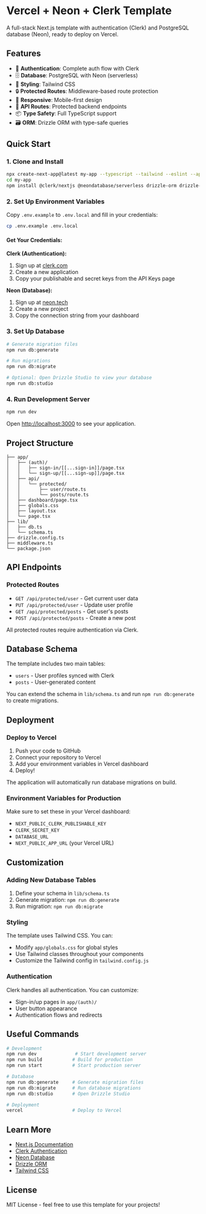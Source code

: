 # Vercel + Neon + Clerk Template

A full-stack Next.js template with authentication (Clerk) and PostgreSQL database (Neon), ready to deploy on Vercel.

## Features

- 🔐 **Authentication**: Complete auth flow with Clerk
- 🗄️ **Database**: PostgreSQL with Neon (serverless)
- 🎨 **Styling**: Tailwind CSS
- 🔒 **Protected Routes**: Middleware-based route protection
- 📱 **Responsive**: Mobile-first design
- 🚀 **API Routes**: Protected backend endpoints
- 📦 **Type Safety**: Full TypeScript support
- 🗃️ **ORM**: Drizzle ORM with type-safe queries

## Quick Start

### 1. Clone and Install

```bash
npx create-next-app@latest my-app --typescript --tailwind --eslint --app --src-dir=false --import-alias="@/*"
cd my-app
npm install @clerk/nextjs @neondatabase/serverless drizzle-orm drizzle-kit
```

### 2. Set Up Environment Variables

Copy `.env.example` to `.env.local` and fill in your credentials:

```bash
cp .env.example .env.local
```

#### Get Your Credentials:

**Clerk (Authentication):**
1. Sign up at [clerk.com](https://clerk.com)
2. Create a new application
3. Copy your publishable and secret keys from the API Keys page

**Neon (Database):**
1. Sign up at [neon.tech](https://neon.tech)
2. Create a new project
3. Copy the connection string from your dashboard

### 3. Set Up Database

```bash
# Generate migration files
npm run db:generate

# Run migrations
npm run db:migrate

# Optional: Open Drizzle Studio to view your database
npm run db:studio
```

### 4. Run Development Server

```bash
npm run dev
```

Open [http://localhost:3000](http://localhost:3000) to see your application.

## Project Structure

```
├── app/
│   ├── (auth)/
│   │   ├── sign-in/[[...sign-in]]/page.tsx
│   │   └── sign-up/[[...sign-up]]/page.tsx
│   ├── api/
│   │   └── protected/
│   │       ├── user/route.ts
│   │       └── posts/route.ts
│   ├── dashboard/page.tsx
│   ├── globals.css
│   ├── layout.tsx
│   └── page.tsx
├── lib/
│   ├── db.ts
│   └── schema.ts
├── drizzle.config.ts
├── middleware.ts
└── package.json
```

## API Endpoints

### Protected Routes
- `GET /api/protected/user` - Get current user data
- `PUT /api/protected/user` - Update user profile
- `GET /api/protected/posts` - Get user's posts
- `POST /api/protected/posts` - Create a new post

All protected routes require authentication via Clerk.

## Database Schema

The template includes two main tables:
- `users` - User profiles synced with Clerk
- `posts` - User-generated content

You can extend the schema in `lib/schema.ts` and run `npm run db:generate` to create migrations.

## Deployment

### Deploy to Vercel

1. Push your code to GitHub
2. Connect your repository to Vercel
3. Add your environment variables in Vercel dashboard
4. Deploy!

The application will automatically run database migrations on build.

### Environment Variables for Production

Make sure to set these in your Vercel dashboard:
- `NEXT_PUBLIC_CLERK_PUBLISHABLE_KEY`
- `CLERK_SECRET_KEY`
- `DATABASE_URL`
- `NEXT_PUBLIC_APP_URL` (your Vercel URL)

## Customization

### Adding New Database Tables

1. Define your schema in `lib/schema.ts`
2. Generate migration: `npm run db:generate`
3. Run migration: `npm run db:migrate`

### Styling

The template uses Tailwind CSS. You can:
- Modify `app/globals.css` for global styles
- Use Tailwind classes throughout your components
- Customize the Tailwind config in `tailwind.config.js`

### Authentication

Clerk handles all authentication. You can customize:
- Sign-in/up pages in `app/(auth)/`
- User button appearance
- Authentication flows and redirects

## Useful Commands

```bash
# Development
npm run dev              # Start development server
npm run build           # Build for production
npm run start           # Start production server

# Database
npm run db:generate     # Generate migration files
npm run db:migrate      # Run database migrations
npm run db:studio       # Open Drizzle Studio

# Deployment
vercel                  # Deploy to Vercel
```

## Learn More

- [Next.js Documentation](https://nextjs.org/docs)
- [Clerk Authentication](https://clerk.com/docs)
- [Neon Database](https://neon.tech/docs)
- [Drizzle ORM](https://orm.drizzle.team)
- [Tailwind CSS](https://tailwindcss.com/docs)

## License

MIT License - feel free to use this template for your projects!
